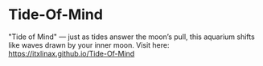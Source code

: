 # Tide-Of-Mind
"Tide of Mind" — just as tides answer the moon’s pull, this aquarium shifts like waves drawn by your inner moon.
Visit here: https://itxlinax.github.io/Tide-Of-Mind
